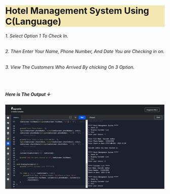 <h1 style="background-color:#F5E7B2">Hotel Management System Using C(Language)</h1>

<h6>1. Select Option 1 To Check In.</h6>
<h6>2. Then Enter Your Name, Phone Number, And Date You are Checking in on.</h6>
<h6>3. View The Customers Who Arrived By chicking On 3 Option.</h6>
<br/>
<h5>Here is The Output &#8595;</h5>
<img src="img/Screenshot 2024-06-18 190553.png" placeholder="Img">

